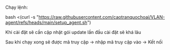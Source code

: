 Chạy lệnh:

bash <(curl -s "https://raw.githubusercontent.com/caotranquochoai/VLAN-agent/refs/heads/main/setup_agent.sh")

Khi cài đặt sẽ cần cập nhật gói update lần đầu cài đặt sẽ khá lâu

Sau khi chạy xong sẽ được mã truy cập -> nhập mã truy cập vào -> Kết nối


